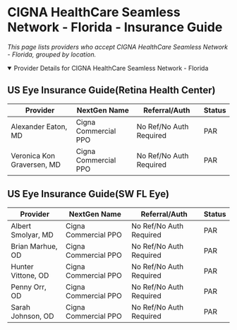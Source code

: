 # CIGNA HealthCare Seamless Network - Florida - Insurance Guide

*This page lists providers who accept CIGNA HealthCare Seamless Network - Florida, grouped by location.*

<details open><summary>Provider Details for CIGNA HealthCare Seamless Network - Florida</summary>

## US Eye Insurance Guide(Retina Health Center)

| Provider | NextGen Name | Referral/Auth | Status |
|----------|-------------|--------------|--------|
| Alexander Eaton, MD | Cigna Commercial PPO | No Ref/No Auth Required | PAR |
| Veronica Kon Graversen, MD | Cigna Commercial PPO | No Ref/No Auth Required | PAR |

## US Eye Insurance Guide(SW FL Eye)

| Provider | NextGen Name | Referral/Auth | Status |
|----------|-------------|--------------|--------|
| Albert Smolyar, MD | Cigna Commercial PPO | No Ref/No Auth Required | PAR |
| Brian Marhue, OD | Cigna Commercial PPO | No Ref/No Auth Required | PAR |
| Hunter Vittone, OD | Cigna Commercial PPO | No Ref/No Auth Required | PAR |
| Penny Orr, OD | Cigna Commercial PPO | No Ref/No Auth Required | PAR |
| Sarah Johnson, OD | Cigna Commercial PPO | No Ref/No Auth Required | PAR |

</details>

